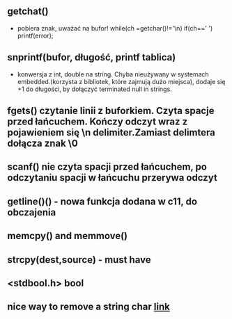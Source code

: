 ## getchat()
- pobiera znak, uważać na bufor! while(ch =getchar()!='\n\) if(ch==' ') printf(error);

## snprintf(bufor, długość, printf tablica)
- konwersja z int, double na string. Chyba nieużywany w systemach embedded.(korzysta z bibliotek, które zajmują dużo miejsca),  dodaje się +1 do długości, by dołączyć terminated null in strings.

## fgets() czytanie linii z buforkiem. Czyta spacje przed łańcuchem. Kończy odczyt wraz z pojawieniem się \n delimiter.Zamiast delimtera dołącza znak \0
## scanf() nie czyta spacji przed łańcuchem, po odczytaniu spacji w łańcuchu przerywa odczyt
## getline()() - nowa funkcja dodana w c11, do obczajenia

## memcpy() and memmove()

## strcpy(dest,source) - must have

##

## <stdbool.h> bool

## nice way to remove a string char [link](https://stackoverflow.com/questions/5457608/how-to-remove-the-character-at-a-given-index-from-a-string-in-c)
